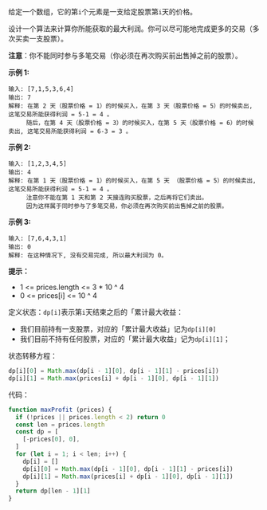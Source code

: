 给定一个数组，它的第`i`个元素是一支给定股票第`i`天的价格。

设计一个算法来计算你所能获取的最大利润。你可以尽可能地完成更多的交易（多次买卖一支股票）。

**注意**：你不能同时参与多笔交易（你必须在再次购买前出售掉之前的股票）。

**示例 1:**
```
输入: [7,1,5,3,6,4]
输出: 7
解释: 在第 2 天（股票价格 = 1）的时候买入，在第 3 天（股票价格 = 5）的时候卖出, 这笔交易所能获得利润 = 5-1 = 4 。
     随后，在第 4 天（股票价格 = 3）的时候买入，在第 5 天（股票价格 = 6）的时候卖出, 这笔交易所能获得利润 = 6-3 = 3 。
```

**示例 2:**
```
输入: [1,2,3,4,5]
输出: 4
解释: 在第 1 天（股票价格 = 1）的时候买入，在第 5 天 （股票价格 = 5）的时候卖出, 这笔交易所能获得利润 = 5-1 = 4 。
     注意你不能在第 1 天和第 2 天接连购买股票，之后再将它们卖出。
     因为这样属于同时参与了多笔交易，你必须在再次购买前出售掉之前的股票。
```

**示例 3:**
```
输入: [7,6,4,3,1]
输出: 0
解释: 在这种情况下, 没有交易完成, 所以最大利润为 0。
```

**提示：**
- 1 <= prices.length <= 3 * 10 ^ 4
- 0 <= prices[i] <= 10 ^ 4

定义状态：`dp[i]`表示第`i`天结束之后的「累计最大收益：
- 我们目前持有一支股票，对应的「累计最大收益」记为`dp[i][0]`
- 我们目前不持有任何股票，对应的「累计最大收益」记为`dp[i][1]`；

状态转移方程：
```js
dp[i][0] = Math.max(dp[i - 1][0], dp[i - 1][1] - prices[i])
dp[i][1] = Math.max(prices[i] + dp[i - 1][0], dp[i - 1][1])
```

代码：
```js
function maxProfit (prices) {
  if (!prices || prices.length < 2) return 0
  const len = prices.length
  const dp = [
    [-prices[0], 0],
  ]
  for (let i = 1; i < len; i++) {
    dp[i] = []
    dp[i][0] = Math.max(dp[i - 1][0], dp[i - 1][1] - prices[i])
    dp[i][1] = Math.max(prices[i] + dp[i - 1][0], dp[i - 1][1])
  }
  return dp[len - 1][1]
}
```
